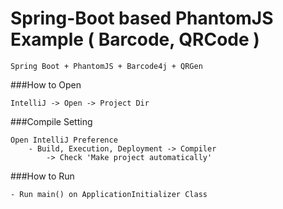 Spring-Boot based PhantomJS Example ( Barcode, QRCode )
=======

```
Spring Boot + PhantomJS + Barcode4j + QRGen
```

###How to Open
```
IntelliJ -> Open -> Project Dir
```

###Compile Setting
```
Open IntelliJ Preference
    - Build, Execution, Deployment -> Compiler
        -> Check 'Make project automatically'
```

###How to Run
```
- Run main() on ApplicationInitializer Class
```